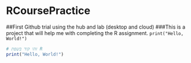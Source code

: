 # RCoursePractice
##First Github trial using the hub and lab (desktop and cloud)
###This is a project that will help me with completing the R assignment.
`print("Hello, World!")`
```r
# זהו קוד בשפת R
print("Hello, World!")